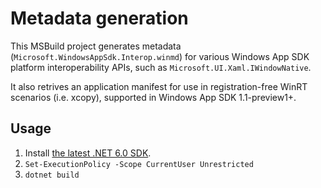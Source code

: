 # Metadata generation

This MSBuild project generates metadata (`Microsoft.WindowsAppSdk.Interop.winmd`)
for various Windows App SDK platform interoperability APIs, such as
`Microsoft.UI.Xaml.IWindowNative`.

It also retrives an application manifest for use in registration-free WinRT
scenarios (i.e. xcopy), supported in Windows App SDK 1.1-preview1+.

## Usage

1. Install [the latest .NET 6.0 SDK](https://dotnet.microsoft.com/download/dotnet/6.0).
2. `Set-ExecutionPolicy -Scope CurrentUser Unrestricted`
3. `dotnet build`
